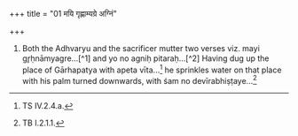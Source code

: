 +++
title = "01 मयि गृह्णाम्यग्रे अग्निं"

+++
1. Both the Adhvaryu and the sacrificer mutter two verses viz. mayi gr̥ḥnāmyagre...[^1] and yo no agniḥ pitaraḥ...[^2] Having dug up the place of Gārhapatya with apeta vīta...[^3] he sprinkles water on that place with his palm turned downwards, with śam no devīrabhiṣṭaye...[^4]  


[^1-2]: TS V.7.9.a-b.  

[^3]: TS IV.2.4.a.  

[^4]: TB I.2.1.1.  
